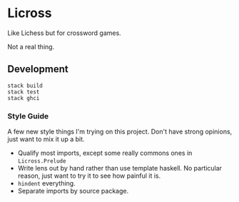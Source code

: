# Licross

Like Lichess but for crossword games.

Not a real thing.

## Development

    stack build
    stack test
    stack ghci

### Style Guide

A few new style things I'm trying on this project. Don't have strong opinions,
just want to mix it up a bit.

* Qualify most imports, except some really commons ones in `Licross.Prelude`
* Write lens out by hand rather than use template haskell. No particular
  reason, just want to try it to see how painful it is.
* `hindent` everything.
* Separate imports by source package.
